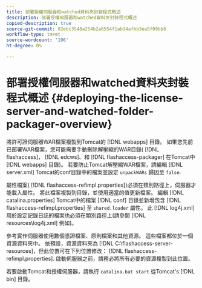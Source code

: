 ```yaml
---
title: 部署授權伺服器和watched資料夾封裝程式概述
description: 部署授權伺服器和watched資料夾封裝程式概述
copied-description: true
source-git-commit: 02ebc3548a254b2a6554f1ab34afbb3ea5f09bb8
workflow-type: tm+mt
source-wordcount: '196'
ht-degree: 0%

---
```


# 部署授權伺服器和watched資料夾封裝程式概述 {#deploying-the-license-server-and-watched-folder-packager-overview}

將許可證伺服器WAR檔案複製到Tomcat的 [!DNL webapps] 目錄。 如果您先前已部署WAR檔案，您可能需要手動刪除解壓縮的WAR目錄( [!DNL flashaccess]， [!DNL edcws]、和 [!DNL flashaccess-packager] 在Tomcat中 [!DNL webapps] 目錄)。 若要防止Tomcat解壓縮WAR檔案，請編輯 [!DNL server.xml] Tomcat的conf目錄中的檔案並設定 `unpackWARs` 歸因至 `false`.

屬性檔案( [!DNL flashaccess-refimpl.properties])必須在類別路徑上，伺服器才能載入屬性。 將此檔案複製到目錄，並使用適當的值更新檔案。 編輯 [!DNL catalina.properties] Tomcat中的檔案 [!DNL conf] 目錄並新增包含 [!DNL flashaccess-refimpl.properties] 至 `shared.loader` 屬性。 此 [!DNL log4j.xml] 用於設定記錄日誌的檔案也必須在類別路徑上(請參閱 [!DNL resources\log4j.xml] 例如)。

參考實作伺服器使用數個憑證檔案、原則檔案和其他資源。 這些檔案都位於一個資源資料夾中。 依預設，資源資料夾為 [!DNL C:\flashaccess-server-resources]，但此位置可在下列位置修改： [!DNL flashaccess-refimpl.properties]. 啟動伺服器之前，請務必將所有必要的資源複製到此位置。

若要啟動Tomcat和授權伺服器，請執行 `catalina.bat start` 從Tomcat&#39;s [!DNL bin] 目錄。
